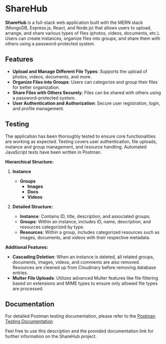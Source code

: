 # ShareHub

**ShareHub** is a full-stack web application built with the MERN stack (MongoDB, Express.js, React, and Node.js) that allows users to upload, arrange, and share various types of files (photos, videos, documents, etc.). Users can create instances, organize files into groups, and share them with others using a password-protected system.

## Features
- **Upload and Manage Different File Types**: Supports the upload of photos, videos, documents, and more.
- **Organize Files into Groups**: Users can categorize and group their files for better organization.
- **Share Files with Others Securely**: Files can be shared with others using a password-protected system.
- **User Authentication and Authorization**: Secure user registration, login, and profile management.

## Testing

The application has been thoroughly tested to ensure core functionalities are working as expected. Testing covers user authentication, file uploads, instance and group management, and resource handling. Automated JavaScript tests have been written in Postman.

**Hierarchical Structure:**
1. **Instance**
   - **Groups**
     - **Images**
     - **Docs**
     - **Videos**

2. **Detailed Structure:**
   - **Instance**: Contains ID, title, description, and associated groups.
   - **Groups**: Within an instance, includes ID, name, description, and resources categorized by type.
   - **Resources**: Within a group, includes categorized resources such as images, documents, and videos with their respective metadata.

**Additional Features:**
- **Cascading Deletion**: When an instance is deleted, all related groups, documents, images, videos, and comments are also removed. Resources are cleaned up from Cloudinary before removing database entries.
- **Multer File Uploads**: Utilizes advanced Multer features like file filtering based on extensions and MIME types to ensure only allowed file types are processed.

## Documentation

For detailed Postman testing documentation, please refer to the 
[Postman Testing Documentation](https://documenter.getpostman.com/view/32315664/2sAXjQ2q8C)


Feel free to use this description and the provided documentation link for further information on the ShareHub project.
